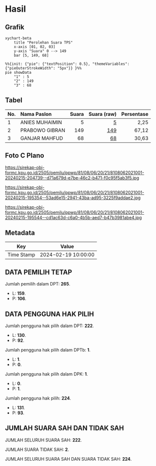 # Hasil

## Grafik

```mermaid
xychart-beta
    title "Perolehan Suara TPS"
    x-axis [01, 02, 03]
    y-axis "Suara" 0 --> 149
    bar [5, 149, 68]
```

```mermaid
%%{init: {"pie": {"textPosition": 0.5}, "themeVariables": {"pieOuterStrokeWidth": "5px"}} }%%
pie showData
    "1" : 5
    "2" : 149
    "3" : 68
```

## Tabel

| No. | Nama Paslon    | Suara | Suara (raw) | Persentase |
|:--- |:-------------- | -----:| -----------:| ----------:|
| 1   | ANIES MUHAIMIN | 5     | [5][p-1]    | 2,25       |
| 2   | PRABOWO GIBRAN | 149   | [149][p-2]  | 67,12      |
| 3   | GANJAR MAHFUD  | 68    | [68][p-3]   | 30,63      |


[p-1]: https://github.com/gigit-pemilu/pemilu-2024-81-maluku/blob/main/pilpres/hitung-suara/sub/81-maluku/sub/08-maluku-barat-daya/sub/06-wetar/sub/2021-arnau/sub/001-tps/sub/paslon-1.txt
[p-2]: https://github.com/gigit-pemilu/pemilu-2024-81-maluku/blob/main/pilpres/hitung-suara/sub/81-maluku/sub/08-maluku-barat-daya/sub/06-wetar/sub/2021-arnau/sub/001-tps/sub/paslon-2.txt
[p-3]: https://github.com/gigit-pemilu/pemilu-2024-81-maluku/blob/main/pilpres/hitung-suara/sub/81-maluku/sub/08-maluku-barat-daya/sub/06-wetar/sub/2021-arnau/sub/001-tps/sub/paslon-3.txt

## Foto C Plano

https://sirekap-obj-formc.kpu.go.id/2505/pemilu/ppwp/81/08/06/20/21/8108062021001-20240215-204739--d71a679d-e7be-46c2-b471-f0c95f5ab3f5.jpg

https://sirekap-obj-formc.kpu.go.id/2505/pemilu/ppwp/81/08/06/20/21/8108062021001-20240215-195354--53ad6e15-2941-43ba-ad95-3225f9addae2.jpg

https://sirekap-obj-formc.kpu.go.id/2505/pemilu/ppwp/81/08/06/20/21/8108062021001-20240215-195544--cd1ac63d-c6a0-4b5b-aed7-b47b3981abe4.jpg


## Metadata

| Key        | Value               |
| ---------- | ------------------- |
| Time Stamp | 2024-02-19 10:00:00 |


## DATA PEMILIH TETAP

Jumlah pemilih dalam DPT: **265**.
 * L: **159**.
 * P: **106**.

## DATA PENGGUNA HAK PILIH

Jumlah pengguna hak pilih dalam DPT: **222**.
 * L: **130**.
 * P: **92**.

Jumlah pengguna hak pilih dalam DPTb: **1**.
 * L: **1**.
 * P: **0**.

Jumlah pengguna hak pilih dalam DPK: **1**.
 * L: **0**.
 * P: **1**.

Jumlah pengguna hak pilih: **224**.
 * L: **131**.
 * P: **93**.

## JUMLAH SUARA SAH DAN TIDAK SAH

JUMLAH SELURUH SUARA SAH: **222**.

JUMLAH SUARA TIDAK SAH: **2**.

JUMLAH SELURUH SUARA SAH DAN SUARA TIDAK SAH: **224**.



